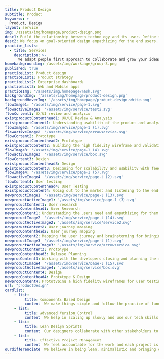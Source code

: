 ```yaml
---
title: Product Design
subtitle: Product
keywords: >-
  Product, Design
layout: service
img: /assets/img/homepage/product-design.png
desc1: Build the relationship between technology and its user. Define the problem statement which impact the masses and brainstorm ideas to find a solution. 
desc2: We focus on goal-oriented design empathizing for the end users. We help you to design a simplified solution with a minimalist approach to provide a seamless customer experience and greater adoption.
practice_lists:
  - title: Services
    description: >-
      We adapt people first approach to collaborate and grow your ideas into human centered products or services.
homebackgroundimg: /assets/img/workpage/group-3.png
published: true
practiceList: Product design
practiceList1: Product strategy
practiceList2: Enterprise dashboards
practiceList3: Web and Mobile apps
practiceImg: "/assets/img/homepage/mask.svg"
backgroundImg: '/assets/img/homepage/product-design.png'
backgroundHoverImg: '/assets/img/homepage/product-design-white.png'
flowImage1: '/assets/img/service/page-1.svg'
flowactiveImage1: '/assets/img/service/test2.svg'
flowContent1: UX/UI review and analysis
existprocuctContenthead1: UX/UI Review & Analysis
existprocuctContent1: Understanding usability of the product and analyzing the customer experience.
flowImage2: '/assets/img/service/page-1 (1).svg'
flowactiveImage2: '/assets/img/service/arrowservice.svg'
flowContent2: Prototype
existprocuctContenthead2: Prototype
existprocuctContent2: Building the high fidelity wireframe and validating it.
flowImage3: '/assets/img/service/page-1 (4).svg'
flowactiveImage3: '/assets/img/service/box.svg'
flowContent3: Design
existprocuctContenthead3: Design
existprocuctContent3: Designing for scalability and usability with feedback collected.
flowImage4: '/assets/img/service/page-1 (5).svg'
flowactiveImage4: '/assets/img/service/page-1 (2).svg'
flowContent4: User testing
existprocuctContenthead4: User Testing
existprocuctContent4: Going out to the market and listening to the end-users.
newproductImage1: '/assets/img/service/page-1 (13).svg'
newproductActiveImage1: '/assets/img/service/page-1 (3).svg'
newproductContent1: User research
newprodContenthead1: User Research
newprodContent1: Understanding the users need and empathizing for them.
newproductImage2: '/assets/img/service/page-1 (14).svg'
newproductActiveImage2: '/assets/img/service/service2.svg'
newproductContent2: User journey mapping
newprodContenthead2: User journey mapping
newprodContent2: Mapping the user journey and brainstorming for bringing out the usability.
newproductImage3: '/assets/img/service/page-1 (1).svg'
newproductActiveImage3: '/assets/img/service/arrowservice.svg'
newproductContent3: Prototype
newprodContenthead3: Release Planning
newprodContent3: Working with the developers closing and planning the release cycles.
newproductImage4: '/assets/img/service/page-1 (15).svg'
newproductActiveImage4: '/assets/img/service/box.svg'
newproductContent4: Design
newprodContenthead4: Prototype & Design
newprodContent4: Prototyping a high fidelity wireframes for user testing and later building upon it.
url: "productDesign"
cardlist: 
    - list:
         title: Components Based Design 
         content: We make things simple and follow the practice of fundamental brick building so that the hand-off to the developers becomes seamless.
    - list:
         title: Advanced Version Control 
         content: We help in scaling up slowly and use our tech skills to version control your design releases.
    - list:
         title: Lean Design Sprints 
         content: Our designers collaborate with other stakeholders to conduct effective sprint to identify and define the stages of product development.
    - list:
         title: Effective Project Management
         content: We feel accountable for the work and each project is owned by one lead designer who ensures that quality is delivered.
ourdifferenciate: We believe in being lean, minimalistic and bringing out the usability of the product. Having worked with large enterprises for over 3+years makes it easier for us to understand the innovation driven scalable designs, creating a seamless customer experience. Our tech-based roots, help us to understand the development cycles better, plan productive sprint sessions and lead a version controlled design process.         
---
```

